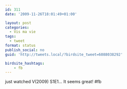 ```yaml
---
id: 311
date: '2009-11-26T18:01:49+01:00'

layout: post
categories:
  - Vis ma vie
tags:
  - tweet
format: status
publish_social: no
guid: 'http://tweets.local/?birdsite_tweet=6088038292'

birdsite_hashtags:
    - fb
---
```


just watched V(2009) S1E1… It seems great! #fb